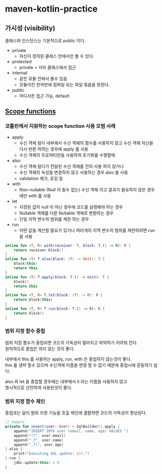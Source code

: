 # maven-kotlin-practice

## 가시성 (visibility)
클래스와 인스턴스는 기본적으로 public 이다.

- private
  - 자신이 정의된 클래스 안에서만 볼 수 있다.
- protected
  - private + 서브 클래스에서 접근
- internal
  - 같은 모듈 안에서 볼수 있음
  - 모듈이란 한꺼번에 컴파일 되는 파일 묶음을 뜻한다.
- public
  - 어디서든 접근 가능, default

## [Scope functions](https://kotlinlang.org/docs/scope-functions.html)

### 코틀린에서 지원하는 scope function 사용 모범 사례

- apply
  - 수신 객체 람다 내부에서 수신 객체의 함수를 사용하지 않고 수신 객체 자신을 다시 반환 하려는 경우에 apply 를 사용
  - 수신 객체의 프로퍼티만을 사용하여 초기화를 수행할때
- also
  - 수신 객체 람다가 전달된 수신 객체를 전혀 사용 하지 않거나
  - 수신 객체의 속성을 변경하지 않고 사용하는 경우 also 를 사용
  - validation 체크, 로깅 등
- with
  - Non-nullable (Null 이 될수 없는) 수신 객체 이고 결과가 필요하지 않은 경우에만 with 를 사용
- let
  - 지정된 값이 null 이 아닌 경우에 코드를 실행해야 하는 경우
  - Nullable 객체를 다른 Nullable 객체로 변환하는 경우
  - 단일 지역 변수의 범위를 제한 하는 경우
- run
  - 어떤 값을 계산할 필요가 있거나 여러개의 지역 변수의 범위를 제한하려면 run 을 사용

```kotlin
inline fun <T, R> with(receiver: T, block: T.() -> R): R {
    return receiver.block()
}
inline fun <T> T.also(block: (T) -> Unit): T {
    block(this)
    return this
}
inline fun <T> T.apply(block: T.() -> Unit): T {
    block()
    return this
}
inline fun <T, R> T.let(block: (T) -> R): R {
    return block(this)
}
inline fun <T, R> T.run(block: T.() -> R): R {
    return block()
}
```

### 범위 지정 함수 중첩
범위 지정 함수가 중첩되면 코드의 가독성이 떨어지고 파악하기 어려워 진다.  
원칙적으로 중첩은 하지 않는 것이 좋다.

내부에서 this 를 사용하는 apply, run, with 은 중첩하지 않는것이 좋다.  
this 를 생략 할수 있으며 수신객체 이름을 변경 할 수 없기 때문에 중첩시에 혼동하기 쉽다.

also 와 let 을 중첩할 경우에는 내부에서 it 라는 이름을 사용하지 않고  
명시적으로 선언하여 사용한것이 좋다.

### 범위 지정 함수 체인
중첩과는 달리 범위 지정 기능을 호출 체인에 결합하면 코드의 가독성이 향상된다.

```kotlin
// Sample
private fun insert(user: User) = SqlBuilder().apply {
    append("INSERT INTO user (email, name, age) VALUES ")
    append("(?", user.email)
    append(",?", user.name)
    append(",?)", user.age)
}.also {
    print("Executing SQL update: $it.")
}.run {
    jdbc.update(this) > 0
}
```


